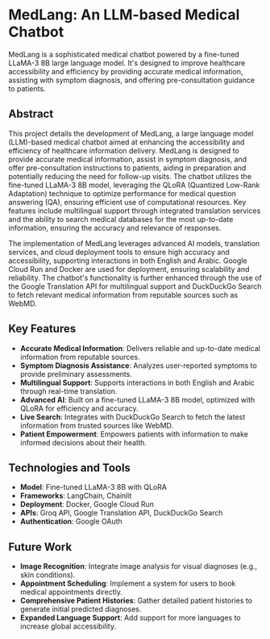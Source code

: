 # MedLang: An LLM-based Medical Chatbot

MedLang is a sophisticated medical chatbot powered by a fine-tuned LLaMA-3 8B large language model. It's designed to improve healthcare accessibility and efficiency by providing accurate medical information, assisting with symptom diagnosis, and offering pre-consultation guidance to patients.

## Abstract

This project details the development of MedLang, a large language model (LLM)-based medical chatbot aimed at enhancing the accessibility and efficiency of healthcare information delivery. MedLang is designed to provide accurate medical information, assist in symptom diagnosis, and offer pre-consultation instructions to patients, aiding in preparation and potentially reducing the need for follow-up visits. The chatbot utilizes the fine-tuned LLaMA-3 8B model, leveraging the QLoRA (Quantized Low-Rank Adaptation) technique to optimize performance for medical question answering (QA), ensuring efficient use of computational resources. Key features include multilingual support through integrated translation services and the ability to search medical databases for the most up-to-date information, ensuring the accuracy and relevance of responses.

The implementation of MedLang leverages advanced AI models, translation services, and cloud deployment tools to ensure high accuracy and accessibility, supporting interactions in both English and Arabic. Google Cloud Run and Docker are used for deployment, ensuring scalability and reliability. The chatbot's functionality is further enhanced through the use of the Google Translation API for multilingual support and DuckDuckGo Search to fetch relevant medical information from reputable sources such as WebMD.

## Key Features

*   **Accurate Medical Information**: Delivers reliable and up-to-date medical information from reputable sources.
*   **Symptom Diagnosis Assistance**: Analyzes user-reported symptoms to provide preliminary assessments.
*   **Multilingual Support**: Supports interactions in both English and Arabic through real-time translation.
*   **Advanced AI**: Built on a fine-tuned LLaMA-3 8B model, optimized with QLoRA for efficiency and accuracy.
*   **Live Search**: Integrates with DuckDuckGo Search to fetch the latest information from trusted sources like WebMD.
*   **Patient Empowerment**: Empowers patients with information to make informed decisions about their health.

## Technologies and Tools

*   **Model**: Fine-tuned LLaMA-3 8B with QLoRA
*   **Frameworks**: LangChain, Chainlit
*   **Deployment**: Docker, Google Cloud Run
*   **APIs**: Groq API, Google Translation API, DuckDuckGo Search
*   **Authentication**: Google OAuth

## Future Work

*   **Image Recognition**: Integrate image analysis for visual diagnoses (e.g., skin conditions).
*   **Appointment Scheduling**: Implement a system for users to book medical appointments directly.
*   **Comprehensive Patient Histories**: Gather detailed patient histories to generate initial predicted diagnoses.
*   **Expanded Language Support**: Add support for more languages to increase global accessibility.
